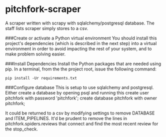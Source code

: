 # pitchfork-scraper

A scraper written with scrapy with sqlalchemy/postgresql database. The staff lists scraper simply stores to a csv.

###Create or activate a Python virtual environment
You should install this project's dependencies (which is described in the next step) into a virtual environment
in order to avoid impacting the rest of your system, and to make problem solving easier.

###Install Dependencies
Install the Python packages that are needed using pip. In a terminal,
from the the project root, issue the following command:

    pip install -Ur requirements.txt

###Configure database
This is setup to use sqlalchemy and postgresql. Either create a database by opening psql and running this
    create user pitchfork with password 'pitchfork';
    create database pitchfork with owner pitchfork;

It could be returned to a csv by modifying settings to remove DATABASE and ITEM_PIPELINES. It'd be prudent
to remove the lines in pitchfork.spiders.reviews that connect and find the most recent review for the stop_check.